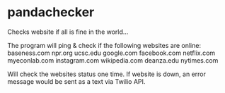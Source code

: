 # pandachecker
Checks website if all is fine in the world...

The program will ping & check if the following websites are online:
  baseness.com
  npr.org
  ucsc.edu
  google.com
  facebook.com
  netflix.com
  myeconlab.com
  instagram.com
  wikipedia.com
  deanza.edu
  nytimes.com

Will check the websites status one time.
If website is down, an error message would be sent as a text via Twilio API.
